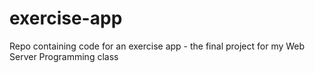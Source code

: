 # exercise-app
Repo containing code for an exercise app - the final project for my Web Server Programming class
